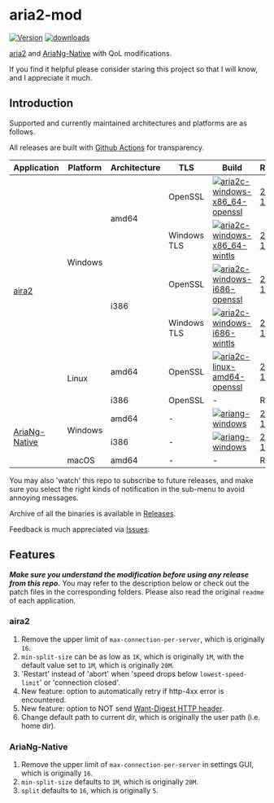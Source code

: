 # aria2-mod
[![Version](https://img.shields.io/github/v/release/Elypha/aria2-mod)](https://github.com/Elypha/aria2-mod/releases)
[![downloads](https://img.shields.io/github/downloads/Elypha/aria2-mod/total)](https://github.com/Elypha/aria2-mod/releases)

[aria2](https://github.com/aria2/aria2) and [AriaNg-Native](https://github.com/mayswind/AriaNg-Native) with QoL modifications.

If you find it helpful please consider staring this project so that I will know, and I appreciate it much.

## Introduction

Supported and currently maintained architectures and platforms are as follows.

All releases are built with [Github Actions](https://github.com/Elypha/aria2-mod/actions) for transparency.

<table>
    <thead>
        <tr>
            <th>Application</th>
            <th>Platform</th>
            <th>Architecture</th>
            <th>TLS</th>
            <th>Build</th>
            <th>Release</th>
        </tr>
    </thead>
    <tbody>
        <tr>
            <td rowspan=6><a href="https://github.com/aria2/aria2">aira2</a></td>
            <td rowspan=4>Windows</td>
            <td rowspan=2>amd64</td>
            <td>OpenSSL</td>
            <td><a href="https://github.com/Elypha/aria2-mod/actions/workflows/aria2c-windows-x86_64-openssl.yml"><img src="https://github.com/Elypha/aria2-mod/actions/workflows/aria2c-windows-x86_64-openssl.yml/badge.svg" alt="aria2c-windows-x86_64-openssl" style="max-width: 100%;"></a></td>
            <td><a href="https://github.com/Elypha/aria2-mod/releases/download/2023-12-25/aria2c-windows-x86_64-openssl.zip">2023-12-25</a></td>
        </tr>
        <tr>
            <td>Windows TLS</td>
            <td><a href="https://github.com/Elypha/aria2-mod/actions/workflows/aria2c-windows-x86_64-wintls.yml"><img src="https://github.com/Elypha/aria2-mod/actions/workflows/aria2c-windows-x86_64-wintls.yml/badge.svg" alt="aria2c-windows-x86_64-wintls" style="max-width: 100%;"></a></td>
            <td><a href="https://github.com/Elypha/aria2-mod/releases/download/2023-12-25/aria2c-windows-x86_64-wintls.zip">2023-12-25</a></td>
        </tr>
        <tr>
            <td rowspan=2>i386</td>
            <td>OpenSSL</td>
            <td><a href="https://github.com/Elypha/aria2-mod/actions/workflows/aria2c-windows-i686-openssl.yml"><img src="https://github.com/Elypha/aria2-mod/actions/workflows/aria2c-windows-i686-openssl.yml/badge.svg" alt="aria2c-windows-i686-openssl" style="max-width: 100%;"></a></td>
            <td><a href="https://github.com/Elypha/aria2-mod/releases/download/2023-12-25/aria2c-i686-x86_64-openssl.zip">2023-12-25</a></td>
        </tr>
        <tr>
            <td>Windows TLS</td>
            <td><a href="https://github.com/Elypha/aria2-mod/actions/workflows/aria2c-windows-i686-wintls.yml"><img src="https://github.com/Elypha/aria2-mod/actions/workflows/aria2c-windows-i686-wintls.yml/badge.svg" alt="aria2c-windows-i686-wintls" style="max-width: 100%;"></a></td>
            <td><a href="https://github.com/Elypha/aria2-mod/releases/download/2023-12-25/aria2c-i686-x86_64-wintls.zip">2023-12-25</a></td>
        </tr>
        <tr>
            <td rowspan=2>Linux</td>
            <td>amd64</td>
            <td>OpenSSL</td>
            <td><a href="https://github.com/Elypha/aria2-mod/actions/workflows/aria2c-linux-amd64-openssl.yml"><img src="https://github.com/Elypha/aria2-mod/actions/workflows/aria2c-linux-amd64-openssl.yml/badge.svg" alt="aria2c-linux-amd64-openssl" style="max-width: 100%;"></a></td>
            <td><a href="https://github.com/Elypha/aria2-mod/releases/download/2023-12-25/aria2c-linux-amd64-openssl.zip">2023-12-25</a></td>
        </tr>
        <tr>
            <td>i386</td>
            <td>OpenSSL</td>
            <td>-</td>
            <td>RIP</td>
        </tr>
        <tr>
            <td rowspan=3><a href="https://github.com/mayswind/AriaNg-Native">AriaNg-Native</a></td>
            <td rowspan=2>Windows</td>
            <td>amd64</td>
            <td>-</td>
            <td><a href="https://github.com/Elypha/aria2-mod/actions/workflows/ariang-windows.yml"><img src="https://github.com/Elypha/aria2-mod/actions/workflows/ariang-windows.yml/badge.svg" alt="ariang-windows" style="max-width: 100%;"></a></td>
            <td><a href="https://github.com/Elypha/aria2-mod/releases/download/2023-12-25/AriaNg_Native-windows-x64.7z.zip">2023-12-25</a></td>
        </tr>
        <tr>
            <td>i386</td>
            <td>-</td>
            <td><a href="https://github.com/Elypha/aria2-mod/actions/workflows/ariang-windows.yml"><img src="https://github.com/Elypha/aria2-mod/actions/workflows/ariang-windows.yml/badge.svg" alt="ariang-windows" style="max-width: 100%;"></a></td>
            <td><a href="https://github.com/Elypha/aria2-mod/releases/download/2023-12-25/AriaNg_Native-windows-x86.7z.zip">2023-12-25</a></td>
        </tr>
        <tr>
            <td>macOS</td>
            <td>amd64</td>
            <td>-</td>
            <td>-</td>
            <td>RIP</td>
        </tr>
    </tbody>
</table>

You may also 'watch' this repo to subscribe to future releases, and make sure you select the right kinds of notification in the sub-menu to avoid annoying messages.

Archive of all the binaries is available in [Releases](https://github.com/Elypha/aria2-mod/releases).

Feedback is much appreciated via [Issues](https://github.com/Elypha/aria2-mod/issues).

## Features

*__Make sure you understand the modification before using any release from this repo.__* You may refer to the description below or check out the patch files in the corresponding folders. Please also read the original `readme` of each application.

### aira2

1. Remove the upper limit of `max-connection-per-server`, which is originally `16`.
2. `min-split-size` can be as low as `1K`, which is originally `1M`, with the default value set to `1M`, which is originally `20M`.
3. 'Restart' instead of 'abort' when 'speed drops below `lowest-speed-limit`' or 'connection closed'.
4. New feature: option to automatically retry if http-4xx error is encountered.
5. New feature: option to NOT send [Want-Digest HTTP header](https://developer.mozilla.org/en-US/docs/Web/HTTP/Headers/Want-Digest).
6. Change default path to current dir, which is originally the user path (i.e. home dir).

### AriaNg-Native

1. Remove the upper limit of `max-connection-per-server` in settings GUI, which is originally `16`.
2. `min-split-size` defaults to `1M`, which is originally `20M`.
3. `split` defaults to `16`, which is originally `5`.
